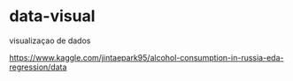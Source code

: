 # data-visual
 visualizaçao de dados  
 
 https://www.kaggle.com/jintaepark95/alcohol-consumption-in-russia-eda-regression/data

